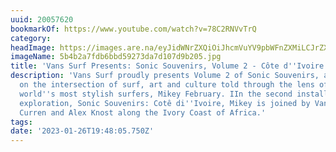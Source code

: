 ```yaml
---
uuid: 20057620
bookmarkOf: https://www.youtube.com/watch?v=78C2RNVvTrQ
category: 
headImage: https://images.are.na/eyJidWNrZXQiOiJhcmVuYV9pbWFnZXMiLCJrZXkiOiIyMDA1NzYyMC9vcmlnaW5hbF81YjRiMmE3ZmRiNmJiZDU5MjczZGE3ZDEwN2Q5YjIwNS5qcGciLCJlZGl0cyI6eyJyZXNpemUiOnsid2lkdGgiOjEyMDAsImhlaWdodCI6MTIwMCwiZml0IjoiaW5zaWRlIiwid2l0aG91dEVubGFyZ2VtZW50Ijp0cnVlfSwid2VicCI6eyJxdWFsaXR5Ijo5MH0sImpwZWciOnsicXVhbGl0eSI6OTB9LCJyb3RhdGUiOm51bGx9fQ==?bc=0
imageName: 5b4b2a7fdb6bbd59273da7d107d9b205.jpg
title: 'Vans Surf Presents: Sonic Souvenirs, Volume 2 - Côte d''Ivoire'
description: 'Vans Surf proudly presents Volume 2 of Sonic Souvenirs, a series focused
  on the intersection of surf, art and culture told through the lens of one of the
  world''s most stylish surfers, Mikey February. IIn the second installment of this
  exploration, Sonic Souvenirs: Cotê di''Ivoire, Mikey is joined by Vans'' LeeAnn
  Curren and Alex Knost along the Ivory Coast of Africa.'
tags: 
date: '2023-01-26T19:48:05.750Z'
---
```

